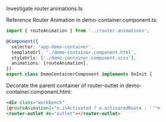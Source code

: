 Investigate router.animations.ts

Reference Router Animation in demo-container.component.ts:

```typescript
import { routeAnimation } from '../router.animations';

@Component({
  selector: 'app-demo-container',
  templateUrl: './demo-container.component.html',
  styleUrls: ['./demo-container.component.scss'],
  animations: [routeAnimation],
})
export class DemoContainerComponent implements OnInit {
```

Decorate the parent container of router-outlet in demo-container.component.html:

```html
<div class="workbench"
[@routeAnimation]="o.isActivated ? o.activatedRoute : ''">
<router-outlet #o="outlet"></router-outlet>
```

